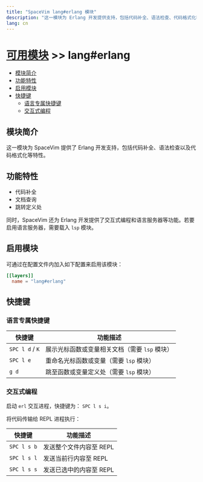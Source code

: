 ```yaml
---
title: "SpaceVim lang#erlang 模块"
description: "这一模块为 Erlang 开发提供支持，包括代码补全、语法检查、代码格式化等特性。"
lang: cn
---
```


# [可用模块](../../) >> lang#erlang

<!-- vim-markdown-toc GFM -->

- [模块简介](#模块简介)
- [功能特性](#功能特性)
- [启用模块](#启用模块)
- [快捷键](#快捷键)
  - [语言专属快捷键](#语言专属快捷键)
  - [交互式编程](#交互式编程)

<!-- vim-markdown-toc -->

## 模块简介

这一模块为 SpaceVim 提供了 Erlang 开发支持，包括代码补全、语法检查以及代码格式化等特性。

## 功能特性

- 代码补全
- 文档查询
- 跳转定义处

同时，SpaceVim 还为 Erlang 开发提供了交互式编程和语言服务器等功能。若要启用语言服务器，需要载入 `lsp` 模块。

## 启用模块

可通过在配置文件内加入如下配置来启用该模块：

```toml
[[layers]]
  name = "lang#erlang"
```

## 快捷键

### 语言专属快捷键

| 快捷键          | 功能描述                                      |
| --------------- | --------------------------------------------- |
| `SPC l d` / `K` | 展示光标函数或变量相关文档（需要 `lsp` 模块） |
| `SPC l e`       | 重命名光标函数或变量（需要 `lsp` 模块）       |
| `g d`           | 跳至函数或变量定义处（需要 `lsp` 模块）       |

### 交互式编程

启动 `erl` 交互进程，快捷键为： `SPC l s i`。

将代码传输给 REPL 进程执行：

| 快捷键      | 功能描述                |
| ----------- | ----------------------- |
| `SPC l s b` | 发送整个文件内容至 REPL |
| `SPC l s l` | 发送当前行内容至 REPL   |
| `SPC l s s` | 发送已选中的内容至 REPL |
